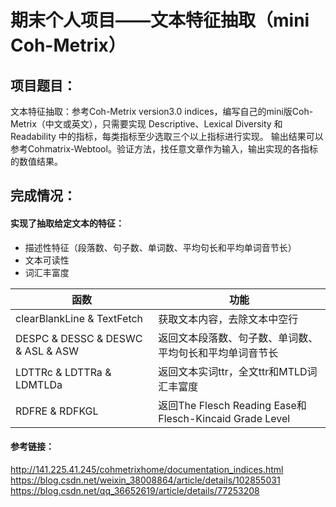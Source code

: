 # 期末个人项目——文本特征抽取（mini Coh-Metrix）

## 项目题目：
文本特征抽取：参考Coh-Metrix version3.0 indices，编写自己的mini版Coh-Metrix（中文或英文），只需要实现 Descriptive、Lexical Diversity 和Readability 中的指标，每类指标至少选取三个以上指标进行实现。 输出结果可以参考Cohmatrix-Webtool。验证方法，找任意文章作为输入，输出实现的各指标的数值结果。

## 完成情况：
#### 实现了抽取给定文本的特征：
* 描述性特征（段落数、句子数、单词数、平均句长和平均单词音节长）
* 文本可读性
* 词汇丰富度

|函数 | 功能|
|--------------------------------|------------------------------------------|
|clearBlankLine & TextFetch |获取文本内容，去除文本中空行|
|DESPC & DESSC & DESWC & ASL & ASW |返回文本段落数、句子数、单词数、平均句长和平均单词音节长|
|LDTTRc & LDTTRa & LDMTLDa	|返回文本实词ttr，全文ttr和MTLD词汇丰富度|
|RDFRE & RDFKGL	|返回The Flesch Reading Ease和Flesch-Kincaid Grade Level|

#### 参考链接：
http://141.225.41.245/cohmetrixhome/documentation_indices.html
https://blog.csdn.net/weixin_38008864/article/details/102855031
https://blog.csdn.net/qq_36652619/article/details/77253208
